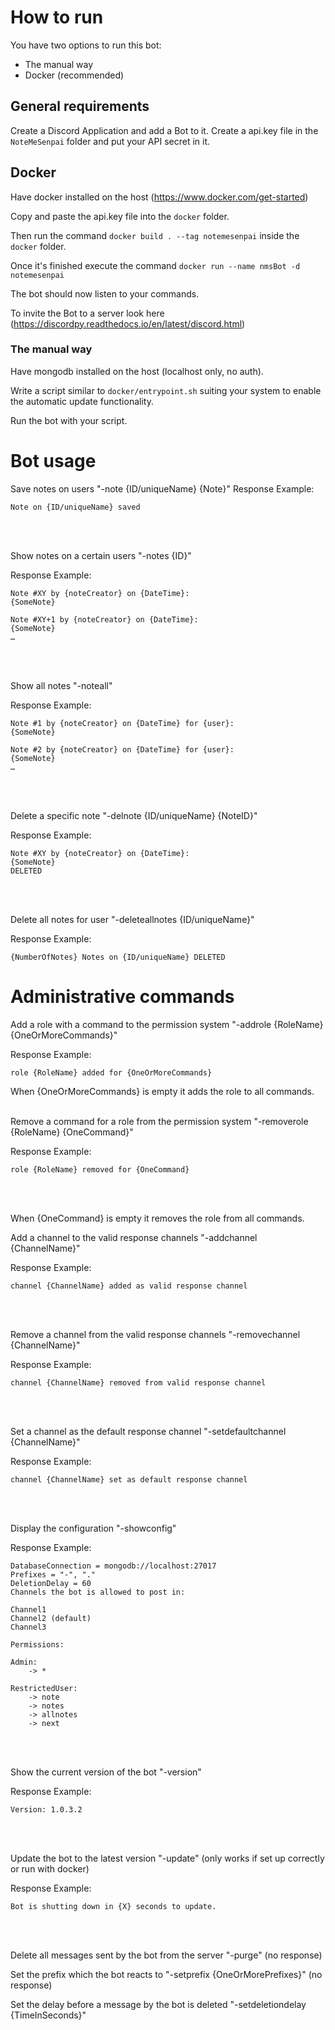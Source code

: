 # How to run

You have two options to run this bot:
- The manual way
- Docker (recommended)

## General requirements
Create a Discord Application and add a Bot to it.
Create a api.key file in the `NoteMeSenpai` folder and put your API secret in it.

## Docker
Have docker installed on the host (https://www.docker.com/get-started)

Copy and paste the api.key file into the `docker` folder.

Then run the command `docker build . --tag notemesenpai` inside the `docker` folder.

Once it's finished execute the command `docker run --name nmsBot -d notemesenpai`

The bot should now listen to your commands.

To invite the Bot to a server look here (https://discordpy.readthedocs.io/en/latest/discord.html)

### The manual way

Have mongodb installed on the host (localhost only, no auth).

Write a script similar to `docker/entrypoint.sh` suiting your system to enable the automatic update functionality.

Run the bot with your script.

# Bot usage

Save notes on users "-note {ID/uniqueName} {Note}"
Response Example: 
```
Note on {ID/uniqueName} saved
```
<br/>
<br/>

Show notes on a certain users "-notes {ID}"

Response Example: 
```
Note #XY by {noteCreator} on {DateTime}:
{SomeNote}

Note #XY+1 by {noteCreator} on {DateTime}:
{SomeNote}
…
```
<br/>
<br/>

Show all notes "-noteall"

Response Example:
```
Note #1 by {noteCreator} on {DateTime} for {user}:
{SomeNote}

Note #2 by {noteCreator} on {DateTime} for {user}:
{SomeNote}
…
```
<br/>
<br/>

Delete a specific note "-delnote {ID/uniqueName} {NoteID}"

Response Example:
```
Note #XY by {noteCreator} on {DateTime}:
{SomeNote}
DELETED
```
<br/>
<br/>

Delete all notes for user "-deleteallnotes {ID/uniqueName}"

Response Example:
```
{NumberOfNotes} Notes on {ID/uniqueName} DELETED
```

# Administrative commands

Add a role with a command to the permission system "-addrole {RoleName} {OneOrMoreCommands}"

Response Example:
```
role {RoleName} added for {OneOrMoreCommands}
```
When {OneOrMoreCommands} is empty it adds the role to all commands.
<br/>
<br/>

Remove a command for a role from the permission system "-removerole {RoleName} {OneCommand}"

Response Example:
```
role {RoleName} removed for {OneCommand}
```
<br/>
<br/>

When {OneCommand} is empty it removes the role from all commands.

Add a channel to the valid response channels "-addchannel {ChannelName}"

Response Example:
```
channel {ChannelName} added as valid response channel
```
<br/>
<br/>

Remove a channel from the valid response channels "-removechannel {ChannelName}"

Response Example:
```
channel {ChannelName} removed from valid response channel
```
<br/>
<br/>

Set a channel as the default response channel "-setdefaultchannel {ChannelName}" 

Response Example:
```
channel {ChannelName} set as default response channel
```
<br/>
<br/>

Display the configuration "-showconfig"

Response Example:
```
DatabaseConnection = mongodb://localhost:27017
Prefixes = "-", "."
DeletionDelay = 60
Channels the bot is allowed to post in:

Channel1
Channel2 (default)
Channel3

Permissions:

Admin:
    -> *

RestrictedUser:
    -> note
    -> notes
    -> allnotes
    -> next
```
<br/>
<br/>

Show the current version of the bot "-version"

Response Example:
```
Version: 1.0.3.2
```
<br/>
<br/>

Update the bot to the latest version "-update" (only works if set up correctly or run with docker)

Response Example:
```
Bot is shutting down in {X} seconds to update.
```
<br/>
<br/>

Delete all messages sent by the bot from the server "-purge" (no response)

Set the prefix which the bot reacts to "-setprefix {OneOrMorePrefixes}" (no response)

Set the delay before a message by the bot is deleted "-setdeletiondelay {TimeInSeconds}"
